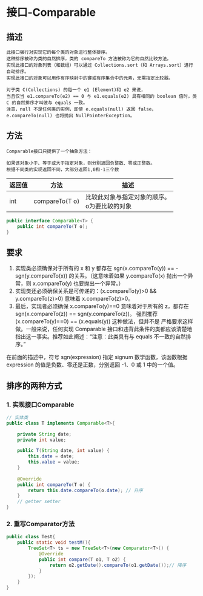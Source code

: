 # 接口-Comparable
## 描述
    此接口强行对实现它的每个类的对象进行整体排序。
    这种排序被称为类的自然排序，类的 compareTo 方法被称为它的自然比较方法。
    实现此接口的对象列表（和数组）可以通过 Collections.sort（和 Arrays.sort）进行自动排序。
    实现此接口的对象可以用作有序映射中的键或有序集合中的元素，无需指定比较器。
    
    对于类 C(Collections) 的每一个 e1 (Element)和 e2 来说，
    当且仅当 e1.compareTo(e2) == 0 与 e1.equals(e2) 具有相同的 boolean 值时，类 C 的自然排序才叫做与 equals 一致。
    注意，null 不是任何类的实例，即使 e.equals(null) 返回 false，e.compareTo(null) 也将抛出 NullPointerException。

## 方法
    Comparable接口只提供了一个抽象方法：
    
    如果该对象小于、等于或大于指定对象，则分别返回负整数、零或正整数。
    根据不同类的实现返回不同，大部分返回1,0和-1三个数

返回值 | 方法 | 描述
---|---|---
int | compareTo(T o) | 比较此对象与指定对象的顺序。<br>o为要比较的对象
```java
public interface Comparable<T> {
    public int compareTo(T o);
}
```

## 要求
1. 实现类必须确保对于所有的 x 和 y 都存在 sgn(x.compareTo(y)) == -sgn(y.compareTo(x)) 的关系。（这意味着如果 y.compareTo(x) 抛出一个异常，则 x.compareTo(y) 也要抛出一个异常。）
2. 实现类还必须确保关系是可传递的：(x.compareTo(y)>0 && y.compareTo(z)>0) 意味着 x.compareTo(z)>0。
3. 最后，实现者必须确保 x.compareTo(y)==0 意味着对于所有的 z，都存在 sgn(x.compareTo(z)) == sgn(y.compareTo(z))。 强烈推荐 (x.compareTo(y)==0) == (x.equals(y)) 这种做法，但并不是 严格要求这样做。一般来说，任何实现 Comparable 接口和违背此条件的类都应该清楚地指出这一事实。推荐如此阐述：“注意：此类具有与 equals 不一致的自然排序。”

在前面的描述中，符号 sgn(expression) 指定 signum 数学函数，该函数根据 expression 的值是负数、零还是正数，分别返回 -1、0 或 1 中的一个值。


## 排序的两种方式
### 1. 实现接口Comparable
```java
// 实体类
public class T implements Comparable<T>{

    private String date;
    private int value;

    public T(String date, int value) {
        this.date = date;
        this.value = value;
    }
    
    @Override
    public int compareTo(T o) {
        return this.date.compareTo(o.date); // 升序
    }
    // getter setter
}
```
### 2. 重写Comparator方法
```java
public class Test{
    public static void testM(){
        TreeSet<T> ts = new TreeSet<T>(new Comparator<T>() {
            @Override
            public int compare(T o1, T o2) {
                return o2.getDate().compareTo(o1.getDate());// 降序
            }
        }); 
    }
}
```